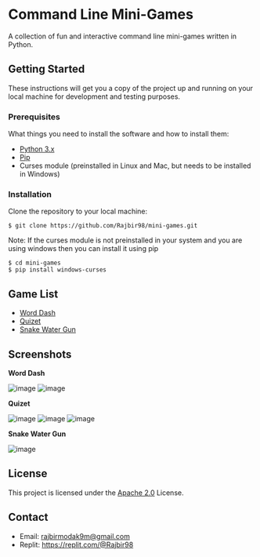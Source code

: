 # Command Line Mini-Games

A collection of fun and interactive command line mini-games written in Python.

## Getting Started

These instructions will get you a copy of the project up and running on your local machine for development and testing purposes.

### Prerequisites

What things you need to install the software and how to install them:

- [Python 3.x](https://www.python.org/downloads/)
- [Pip](https://pip.pypa.io/en/stable/installation/)
- Curses module (preinstalled in Linux and Mac, but needs to be installed in Windows)

### Installation

Clone the repository to your local machine:
```
$ git clone https://github.com/Rajbir98/mini-games.git
```

Note:  If the curses module is not preinstalled in your system and you are using windows then you can install it using pip

```
$ cd mini-games
$ pip install windows-curses
```

## Game List

- [Word Dash](https://github.com/Rajbir98/mini-games/tree/main/Games/Word%20Dash)
- [Quizet](https://github.com/Rajbir98/mini-games/tree/main/Games/Quizet)
- [Snake Water Gun](https://github.com/Rajbir98/mini-games/tree/main/Games/Snake%20Water%20Gun)

## Screenshots

**Word Dash**

![image](https://user-images.githubusercontent.com/84771149/214827425-94fb2fbd-d7e2-40e2-853f-fb703c0c5cc2.png)
![image](https://user-images.githubusercontent.com/84771149/214827566-2f2a0e5a-b8fd-4a6e-9755-99d149c201e1.png)

**Quizet**

![image](https://user-images.githubusercontent.com/84771149/214827803-5b8319e2-e89d-449e-89ce-c9e9144358b5.png)
![image](https://user-images.githubusercontent.com/84771149/214828072-645303f4-928f-4cc2-a5b6-23d82e0fe25b.png)
![image](https://user-images.githubusercontent.com/84771149/214828824-13b2e7f2-88bc-409f-abdc-eff3710dc5f1.png)

**Snake Water Gun**

![image](https://user-images.githubusercontent.com/84771149/214829059-355682e3-2f24-4e64-b75c-41e7f4ed1a59.png)


## License

This project is licensed under the [Apache 2.0](https://github.com/Rajbir98/mini-games/blob/main/LICENSE) License.

## Contact

- Email: rajbirmodak9m@gmail.com
- Replit: https://replit.com/@Rajbir98
